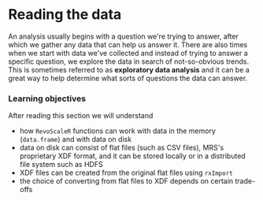 # Reading the data

An analysis usually begins with a question we're trying to answer, after which we gather any data that can help us answer it. There are also times when we start with data we've collected and instead of trying to answer a specific question, we explore the data in search of not-so-obvious trends. This is sometimes referred to as **exploratory data analysis** and it can be a great way to help determine what sorts of questions the data can answer.

### Learning objectives

After reading this section we will understand
  - how `RevoScaleR` functions can work with data in the memory (`data.frame`) and with data on disk
  - data on disk can consist of flat files (such as CSV files), MRS's proprietary XDF format, and it can be stored locally or in a distributed file system such as HDFS
  - XDF files can be created from the original flat files using `rxImport`
  - the choice of converting from flat files to XDF depends on certain trade-offs
